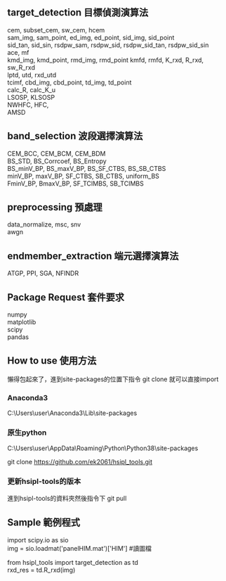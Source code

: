 ## target_detection 目標偵測演算法  
cem, subset_cem, sw_cem, hcem  
sam_img, sam_point, ed_img, ed_point, sid_img, sid_point  
sid_tan, sid_sin, rsdpw_sam, rsdpw_sid, rsdpw_sid_tan, rsdpw_sid_sin  
ace, mf  
kmd_img, kmd_point, rmd_img, rmd_point
kmfd, rmfd, K_rxd, R_rxd, sw_R_rxd  
lptd, utd, rxd_utd  
tcimf, cbd_img, cbd_point, td_img, td_point  
calc_R, calc_K_u  
LSOSP, KLSOSP  
NWHFC, HFC,  
AMSD  

## band_selection 波段選擇演算法  
CEM_BCC, CEM_BCM, CEM_BDM  
BS_STD, BS_Corrcoef, BS_Entropy  
BS_minV_BP, BS_maxV_BP, BS_SF_CTBS, BS_SB_CTBS  
minV_BP, maxV_BP, SF_CTBS, SB_CTBS, uniform_BS  
FminV_BP, BmaxV_BP, SF_TCIMBS, SB_TCIMBS  

## preprocessing 預處理  
data_normalize, msc, snv  
awgn  

## endmember_extraction 端元選擇演算法  
ATGP, PPI, SGA, NFINDR  

## Package Request 套件要求  
numpy  
matplotlib  
scipy  
pandas  

## How to use 使用方法  
懶得包起來了，進到site-packages的位置下指令 git clone 就可以直接import  
### Anaconda3
C:\Users\user\Anaconda3\Lib\site-packages
### 原生python
C:\Users\user\AppData\Roaming\Python\Python38\site-packages

git clone https://github.com/ek2061/hsipl_tools.git

### 更新hsipl-tools的版本  
進到hsipl-tools的資料夾然後指令下
git pull

## Sample 範例程式
import scipy.io as sio  
img = sio.loadmat('panelHIM.mat')['HIM']  #讀圖檔  

from hsipl_tools import target_detection as td   
rxd_res = td.R_rxd(img)  
